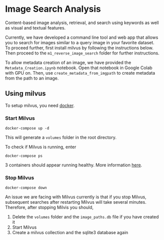 # Image Search Analysis

Content-based image analysis, retrieval, and search using keywords as well as visual and textual features.

Currently, we have developed a command line tool and web app that allows you to search for images similar to a query image in your favorite dataset. To proceed further, first install milvus by following the instructions below. Then proceed to the `m1_reverse_image_search` folder for further instructions.

To allow metadata creation of an image, we have provided the `Metadata_Creation.ipynb` notebook. Open that notebook in Google Colab with GPU on. Then, use `create_metadata_from_imgpath` to create metadata from the path to an image.

## Using milvus

To setup milvus, you need [docker](https://docs.docker.com/get-docker/).

### Start Milvus

`docker-compose up -d`

This will generate a `volumes` folder in the root directory.

To check if Milvus is running, enter 

`docker-compose ps` 

3 containers should appear running healthy. More information [here](https://milvus.io/docs/install_standalone-docker.md).

### Stop Milvus

`docker-compose down`

An issue we are facing with Milvus currently is that if you stop Milvus, subsequent searches 
after restarting Milvus will take several minutes. Therefore, after stopping Milvis you should,

1. Delete the `volumes` folder and the `image_paths.db` file if you have created it
2. Start Milvus
3. Create a milvus collection and the sqlite3 database again
